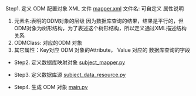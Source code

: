 Step1. 定义 ODM 配置对象 XML 文件
[mapper.xml](https://github.com/thcpc/pyodm/blob/master/example/database/mappers/mapper.xml)
文件名: 可自定义
属性说明
1. 元素名:表明的ODM对象的层级
因为数据库查询的结果，结果是平行的，但 ODM对象为树形结构，为了表述这个树形结构，所以定义通过XML描述结构关系
2. ODMClass: 对应的ODM 对象
3. 其它属性：Key对应 ODM 对象的Attribute， Value 对应的 数据库查询的字段

- Step2. 定义数据库映射对象
[subject_mapper.py](https://github.com/thcpc/pyodm/blob/master/example/database/mappers/subject_mapper.py)

- Step3. 定义数据库源
[subject_data_resource.py](https://github.com/thcpc/pyodm/blob/master/example/database/subject_data_resource.py)

- Step4. 生成 ODM 对象
[main.py](https://github.com/thcpc/pyodm/blob/master/example/database/main.py)